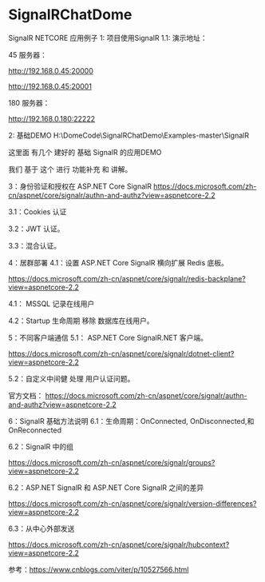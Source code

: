 # SignalRChatDome
SignalR  NETCORE  应用例子
1:  项目使用SignalR
1.1:  演示地址：

45 服务器：

http://192.168.0.45:20000

http://192.168.0.45:20001

180 服务器：

http://192.168.0.180:22222



2:  基础DEMO
H:\DomeCode\SignalRChatDemo\Examples-master\SignalR  

这里面 有几个 建好的 基础 SignalR  的应用DEMO 

我们 基于 这个  进行 功能补充 和 讲解。

3：身份验证和授权在 ASP.NET Core SignalR
https://docs.microsoft.com/zh-cn/aspnet/core/signalr/authn-and-authz?view=aspnetcore-2.2

3.1：Cookies   认证

3.2：JWT  认证。

3.3：混合认证。

4：居群部署
4.1：设置 ASP.NET Core SignalR 横向扩展 Redis 底板。

https://docs.microsoft.com/zh-cn/aspnet/core/signalr/redis-backplane?view=aspnetcore-2.2

4.1： MSSQL  记录在线用户

4.2：Startup  生命周期   移除  数据库在线用户。

5：不同客户端通信
5.1： ASP.NET Core SignalR.NET 客户端。

https://docs.microsoft.com/zh-cn/aspnet/core/signalr/dotnet-client?view=aspnetcore-2.2

5.2：自定义中间健 处理  用户认证问题。

官方文档： https://docs.microsoft.com/zh-cn/aspnet/core/signalr/authn-and-authz?view=aspnetcore-2.2

6：SignalR  基础方法说明
6.1：生命周期：OnConnected, OnDisconnected,和 OnReconnected

6.2：SignalR 中的组

https://docs.microsoft.com/zh-cn/aspnet/core/signalr/groups?view=aspnetcore-2.2

6.2：ASP.NET SignalR 和 ASP.NET Core SignalR 之间的差异

https://docs.microsoft.com/zh-cn/aspnet/core/signalr/version-differences?view=aspnetcore-2.2

6.3：从中心外部发送

https://docs.microsoft.com/zh-cn/aspnet/core/signalr/hubcontext?view=aspnetcore-2.2



参考：https://www.cnblogs.com/viter/p/10527566.html

